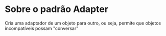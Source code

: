 # Sobre o padrão Adapter
Cria uma adaptador de um objeto para outro, ou seja, permite que objetos incompatíveis possam "conversar"